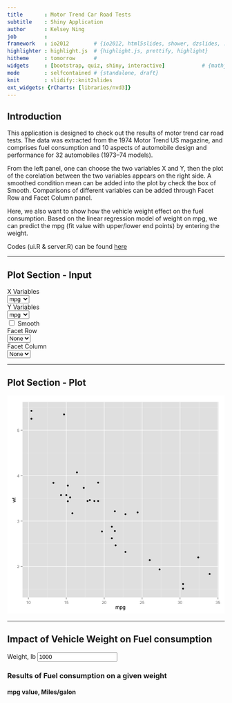 ```yaml
---
title       : Motor Trend Car Road Tests  
subtitle    : Shiny Application
author      : Kelsey Ning
job         : 
framework   : io2012        # {io2012, html5slides, shower, dzslides, ...}
highlighter : highlight.js  # {highlight.js, prettify, highlight}
hitheme     : tomorrow      # 
widgets     : [bootstrap, quiz, shiny, interactive]            # {mathjax, quiz, bootstrap}
mode        : selfcontained # {standalone, draft}
knit        : slidify::knit2slides
ext_widgets: {rCharts: [libraries/nvd3]}
---
```



## Introduction

This application is designed to check out the results of motor trend car road tests. The data was extracted from the 1974 Motor Trend US magazine, and comprises fuel consumption and 10 aspects of automobile design and performance for 32 automobiles (1973–74 models). 

From the left panel, one can choose the two variables X and Y, then the plot of the corelation between the two variables appears on the right side. A smoothed condition mean can be added into the plot by check the box of Smooth. Comparisons of different variables can be added through Facet Row and Facet Column panel. 

Here, we also want to show how the vehicle weight effect on the fuel consumption. Based on the linear regression model of weight on mpg, we can predict the mpg (fit value with upper/lower end points) by entering the weight.

Codes (ui.R & server.R) can be found [here](https://github.com/ningkelsey/project)

---
## Plot Section - Input

<div class="row-fluid">
  <div class="col-sm-4">
    <form class="well">
      <div class="form-group shiny-input-container">
        <label class="control-label" for="x">X Variables</label>
        <div>
          <select id="x"><option value="mpg" selected>mpg</option>
<option value="cyl">cyl</option>
<option value="disp">disp</option>
<option value="hp">hp</option>
<option value="drat">drat</option>
<option value="wt">wt</option>
<option value="qsec">qsec</option>
<option value="vs">vs</option>
<option value="am">am</option>
<option value="gear">gear</option>
<option value="carb">carb</option></select>
          <script type="application/json" data-for="x" data-nonempty="">{}</script>
        </div>
      </div>
      <div class="form-group shiny-input-container">
        <label class="control-label" for="y">Y Variables</label>
        <div>
          <select id="y"><option value="mpg" selected>mpg</option>
<option value="cyl">cyl</option>
<option value="disp">disp</option>
<option value="hp">hp</option>
<option value="drat">drat</option>
<option value="wt">wt</option>
<option value="qsec">qsec</option>
<option value="vs">vs</option>
<option value="am">am</option>
<option value="gear">gear</option>
<option value="carb">carb</option></select>
          <script type="application/json" data-for="y" data-nonempty="">{}</script>
        </div>
      </div>
      <div class="form-group shiny-input-container">
        <div class="checkbox">
          <label>
            <input id="smooth" type="checkbox"/>
            <span>Smooth</span>
          </label>
        </div>
      </div>
      <div class="form-group shiny-input-container">
        <label class="control-label" for="facet_row">Facet Row</label>
        <div>
          <select id="facet_row"><option value="." selected>None</option>
<option value="mpg">mpg</option>
<option value="cyl">cyl</option>
<option value="disp">disp</option>
<option value="hp">hp</option>
<option value="drat">drat</option>
<option value="wt">wt</option>
<option value="qsec">qsec</option>
<option value="vs">vs</option>
<option value="am">am</option>
<option value="gear">gear</option>
<option value="carb">carb</option></select>
          <script type="application/json" data-for="facet_row" data-nonempty="">{}</script>
        </div>
      </div>
      <div class="form-group shiny-input-container">
        <label class="control-label" for="facet_col">Facet Column</label>
        <div>
          <select id="facet_col"><option value="." selected>None</option>
<option value="mpg">mpg</option>
<option value="cyl">cyl</option>
<option value="disp">disp</option>
<option value="hp">hp</option>
<option value="drat">drat</option>
<option value="wt">wt</option>
<option value="qsec">qsec</option>
<option value="vs">vs</option>
<option value="am">am</option>
<option value="gear">gear</option>
<option value="carb">carb</option></select>
          <script type="application/json" data-for="facet_col" data-nonempty="">{}</script>
        </div>
      </div>
    </form>
  </div>
  <div class="col-sm-8">
    <div id="nvd3plot" class="shiny-html-output nvd3 rChart"></div>
  </div>
</div>

---

## Plot Section - Plot

![plot of chunk unnamed-chunk-2](assets/fig/unnamed-chunk-2-1.png) 


---
## Impact of Vehicle Weight on Fuel consumption

<div class="row-fluid">
  <div class="col-sm-4">
    <form class="well">
      <div class="form-group shiny-input-container">
        <label for="wtinput">Weight, lb</label>
        <input id="wtinput" type="number" class="form-control" value="1000"/>
      </div>
    </form>
  </div>
  <div class="col-sm-8">
    <h3>Results of Fuel consumption on a given weight</h3>
    <h4>mpg value, Miles/galon</h4>
    <pre id="mpgpred" class="shiny-text-output"></pre>
  </div>
</div>
